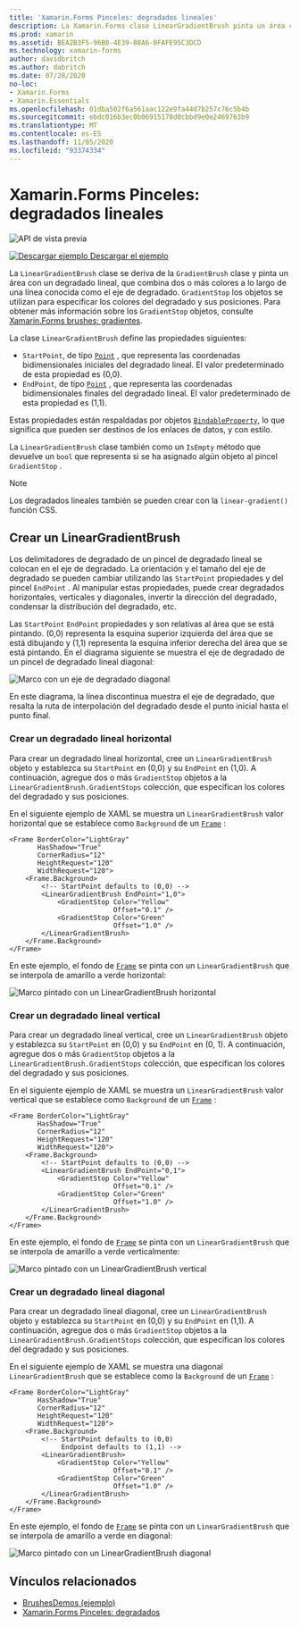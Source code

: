 ```yaml
---
title: 'Xamarin.Forms Pinceles: degradados lineales'
description: La Xamarin.Forms clase LinearGradientBrush pinta un área con un degradado lineal.
ms.prod: xamarin
ms.assetid: BEA2B3F5-96B0-4E39-88A6-0FAFE95C3DCD
ms.technology: xamarin-forms
author: davidbritch
ms.author: dabritch
ms.date: 07/28/2020
no-loc:
- Xamarin.Forms
- Xamarin.Essentials
ms.openlocfilehash: 01dba502f6a561aac122e9fa44d7b257c76c5b4b
ms.sourcegitcommit: ebdc016b3ec0b06915170d0cbbd9e0e2469763b9
ms.translationtype: MT
ms.contentlocale: es-ES
ms.lasthandoff: 11/05/2020
ms.locfileid: "93374334"
---
```

# <a name="no-locxamarinforms-brushes-linear-gradients"></a>Xamarin.Forms Pinceles: degradados lineales

![API de vista previa](~/media/shared/preview.png "Esta API se encuentra en versión preliminar.")

[![Descargar ejemplo](~/media/shared/download.png) Descargar el ejemplo](/samples/xamarin/xamarin-forms-samples/userinterface-brushdemos/)

La `LinearGradientBrush` clase se deriva de la `GradientBrush` clase y pinta un área con un degradado lineal, que combina dos o más colores a lo largo de una línea conocida como el eje de degradado. `GradientStop` los objetos se utilizan para especificar los colores del degradado y sus posiciones. Para obtener más información sobre los `GradientStop` objetos, consulte [ Xamarin.Forms brushes: gradientes](gradient.md).

La clase `LinearGradientBrush` define las propiedades siguientes:

- `StartPoint`, de tipo [`Point`](xref:Xamarin.Forms.Point) , que representa las coordenadas bidimensionales iniciales del degradado lineal. El valor predeterminado de esta propiedad es (0,0).
- `EndPoint`, de tipo [`Point`](xref:Xamarin.Forms.Point) , que representa las coordenadas bidimensionales finales del degradado lineal. El valor predeterminado de esta propiedad es (1,1).

Estas propiedades están respaldadas por objetos [`BindableProperty`](xref:Xamarin.Forms.BindableProperty), lo que significa que pueden ser destinos de los enlaces de datos, y con estilo.

La `LinearGradientBrush` clase también como un `IsEmpty` método que devuelve un `bool` que representa si se ha asignado algún objeto al pincel `GradientStop` .

> [!NOTE]
> Los degradados lineales también se pueden crear con la `linear-gradient()` función CSS.

## <a name="create-a-lineargradientbrush"></a>Crear un LinearGradientBrush

Los delimitadores de degradado de un pincel de degradado lineal se colocan en el eje de degradado. La orientación y el tamaño del eje de degradado se pueden cambiar utilizando las `StartPoint` propiedades y del pincel `EndPoint` . Al manipular estas propiedades, puede crear degradados horizontales, verticales y diagonales, invertir la dirección del degradado, condensar la distribución del degradado, etc.

Las `StartPoint` `EndPoint` propiedades y son relativas al área que se está pintando. (0,0) representa la esquina superior izquierda del área que se está dibujando y (1,1) representa la esquina inferior derecha del área que se está pintando. En el diagrama siguiente se muestra el eje de degradado de un pincel de degradado lineal diagonal:

![Marco con un eje de degradado diagonal](lineargradient-images/gradient-axis.png)

En este diagrama, la línea discontinua muestra el eje de degradado, que resalta la ruta de interpolación del degradado desde el punto inicial hasta el punto final.

### <a name="create-a-horizontal-linear-gradient"></a>Crear un degradado lineal horizontal

Para crear un degradado lineal horizontal, cree un `LinearGradientBrush` objeto y establezca su `StartPoint` en (0,0) y su `EndPoint` en (1,0). A continuación, agregue dos o más `GradientStop` objetos a la `LinearGradientBrush.GradientStops` colección, que especifican los colores del degradado y sus posiciones.

En el siguiente ejemplo de XAML se muestra un `LinearGradientBrush` valor horizontal que se establece como `Background` de un [`Frame`](xref:Xamarin.Forms.Frame) :

```xaml
<Frame BorderColor="LightGray"
       HasShadow="True"
       CornerRadius="12"
       HeightRequest="120"
       WidthRequest="120">
    <Frame.Background>
        <!-- StartPoint defaults to (0,0) -->
        <LinearGradientBrush EndPoint="1,0">
            <GradientStop Color="Yellow"
                          Offset="0.1" />
            <GradientStop Color="Green"
                          Offset="1.0" />
        </LinearGradientBrush>
    </Frame.Background>
</Frame>  
```

En este ejemplo, el fondo de [`Frame`](xref:Xamarin.Forms.Frame) se pinta con un `LinearGradientBrush` que se interpola de amarillo a verde horizontal:

![Marco pintado con un LinearGradientBrush horizontal](lineargradient-images/horizontal.png)

### <a name="create-a-vertical-linear-gradient"></a>Crear un degradado lineal vertical

Para crear un degradado lineal vertical, cree un `LinearGradientBrush` objeto y establezca su `StartPoint` en (0,0) y su `EndPoint` en (0, 1). A continuación, agregue dos o más `GradientStop` objetos a la `LinearGradientBrush.GradientStops` colección, que especifican los colores del degradado y sus posiciones.

En el siguiente ejemplo de XAML se muestra un `LinearGradientBrush` valor vertical que se establece como `Background` de un [`Frame`](xref:Xamarin.Forms.Frame) :

```xaml
<Frame BorderColor="LightGray"
       HasShadow="True"
       CornerRadius="12"
       HeightRequest="120"
       WidthRequest="120">
    <Frame.Background>
        <!-- StartPoint defaults to (0,0) -->    
        <LinearGradientBrush EndPoint="0,1">
            <GradientStop Color="Yellow"
                          Offset="0.1" />
            <GradientStop Color="Green"
                          Offset="1.0" />
        </LinearGradientBrush>
    </Frame.Background>
</Frame>
```

En este ejemplo, el fondo de [`Frame`](xref:Xamarin.Forms.Frame) se pinta con un `LinearGradientBrush` que se interpola de amarillo a verde verticalmente:

![Marco pintado con un LinearGradientBrush vertical](lineargradient-images/vertical.png)

### <a name="create-a-diagonal-linear-gradient"></a>Crear un degradado lineal diagonal

Para crear un degradado lineal diagonal, cree un `LinearGradientBrush` objeto y establezca su `StartPoint` en (0,0) y su `EndPoint` en (1,1). A continuación, agregue dos o más `GradientStop` objetos a la `LinearGradientBrush.GradientStops` colección, que especifican los colores del degradado y sus posiciones.

En el siguiente ejemplo de XAML se muestra una diagonal `LinearGradientBrush` que se establece como la `Background` de un [`Frame`](xref:Xamarin.Forms.Frame) :

```xaml
<Frame BorderColor="LightGray"
       HasShadow="True"
       CornerRadius="12"
       HeightRequest="120"
       WidthRequest="120">
    <Frame.Background>
        <!-- StartPoint defaults to (0,0)      
             Endpoint defaults to (1,1) -->
        <LinearGradientBrush>
            <GradientStop Color="Yellow"
                          Offset="0.1" />
            <GradientStop Color="Green"
                          Offset="1.0" />
        </LinearGradientBrush>
    </Frame.Background>
</Frame>
```

En este ejemplo, el fondo de [`Frame`](xref:Xamarin.Forms.Frame) se pinta con un `LinearGradientBrush` que se interpola de amarillo a verde en diagonal:

![Marco pintado con un LinearGradientBrush diagonal](lineargradient-images/diagonal.png)

## <a name="related-links"></a>Vínculos relacionados

- [BrushesDemos (ejemplo)](/samples/xamarin/xamarin-forms-samples/userinterface-brushdemos/)
- [Xamarin.Forms Pinceles: degradados](gradient.md)